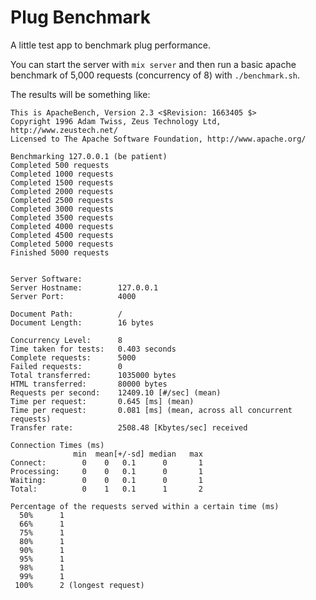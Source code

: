 Plug Benchmark
==============

A little test app to benchmark plug performance.

You can start the server  with `mix server` and then run a basic apache benchmark of 5,000 requests (concurrency of 8) with `./benchmark.sh`.

The results will be something like:

```
This is ApacheBench, Version 2.3 <$Revision: 1663405 $>
Copyright 1996 Adam Twiss, Zeus Technology Ltd, http://www.zeustech.net/
Licensed to The Apache Software Foundation, http://www.apache.org/

Benchmarking 127.0.0.1 (be patient)
Completed 500 requests
Completed 1000 requests
Completed 1500 requests
Completed 2000 requests
Completed 2500 requests
Completed 3000 requests
Completed 3500 requests
Completed 4000 requests
Completed 4500 requests
Completed 5000 requests
Finished 5000 requests


Server Software:
Server Hostname:        127.0.0.1
Server Port:            4000

Document Path:          /
Document Length:        16 bytes

Concurrency Level:      8
Time taken for tests:   0.403 seconds
Complete requests:      5000
Failed requests:        0
Total transferred:      1035000 bytes
HTML transferred:       80000 bytes
Requests per second:    12409.10 [#/sec] (mean)
Time per request:       0.645 [ms] (mean)
Time per request:       0.081 [ms] (mean, across all concurrent requests)
Transfer rate:          2508.48 [Kbytes/sec] received

Connection Times (ms)
              min  mean[+/-sd] median   max
Connect:        0    0   0.1      0       1
Processing:     0    0   0.1      0       1
Waiting:        0    0   0.1      0       1
Total:          0    1   0.1      1       2

Percentage of the requests served within a certain time (ms)
  50%      1
  66%      1
  75%      1
  80%      1
  90%      1
  95%      1
  98%      1
  99%      1
 100%      2 (longest request)
```
